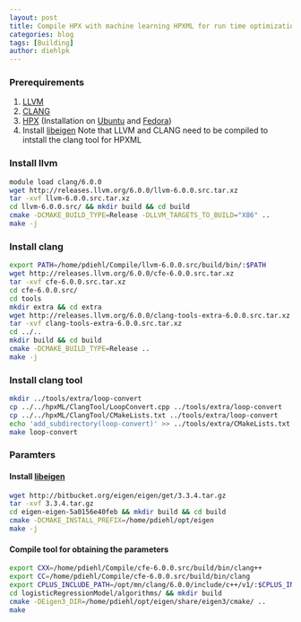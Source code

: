 ```yaml
---
layout: post
title: Compile HPX with machine learning HPXML for run time optimization
categories: blog
tags: [Building]
author: diehlpk
---
```


### Prerequirements

1. [LLVM](http://releases.llvm.org/download.html) 
2. [CLANG](http://releases.llvm.org/download.html)
3. [HPX](https://github.com/STEllAR-GROUP/hpx) (Installation on [Ubuntu](https://diehlpk.github.io/blog/hpx-ubuntu-12.04/) and [Fedora](https://diehlpk.github.io/blog/hpx-fedora/))
4. Install [libeigen](http://eigen.tuxfamily.org/index.php?title=Main_Page)
Note that LLVM and CLANG need to be compiled to intstall the clang tool for HPXML

### Install llvm

```bash
module load clang/6.0.0
wget http://releases.llvm.org/6.0.0/llvm-6.0.0.src.tar.xz
tar -xvf llvm-6.0.0.src.tar.xz
cd llvm-6.0.0.src/ && mkdir build && cd build
cmake -DCMAKE_BUILD_TYPE=Release -DLLVM_TARGETS_TO_BUILD="X86" ..
make -j
```

### Install clang

```bash
export PATH=/home/pdiehl/Compile/llvm-6.0.0.src/build/bin/:$PATH
wget http://releases.llvm.org/6.0.0/cfe-6.0.0.src.tar.xz
tar -xvf cfe-6.0.0.src.tar.xz
cd cfe-6.0.0.src/ 
cd tools
mkdir extra && cd extra
wget http://releases.llvm.org/6.0.0/clang-tools-extra-6.0.0.src.tar.xz
tar -xvf clang-tools-extra-6.0.0.src.tar.xz
cd ../..
mkdir build && cd build
cmake -DCMAKE_BUILD_TYPE=Release ..
make -j 
```

### Install clang tool

```bash
mkdir ../tools/extra/loop-convert
cp ../../hpxML/ClangTool/LoopConvert.cpp ../tools/extra/loop-convert
cp ../../hpxML/ClangTool/CMakeLists.txt ../tools/extra/loop-convert
echo 'add_subdirectory(loop-convert)' >> ../tools/extra/CMakeLists.txt
make loop-convert
```

### Paramters

#### Install [libeigen](http://eigen.tuxfamily.org/index.php?title=Main_Page)

```bash
wget http://bitbucket.org/eigen/eigen/get/3.3.4.tar.gz
tar -xvf 3.3.4.tar.gz
cd eigen-eigen-5a0156e40feb && mkdir build && cd build
cmake -DCMAKE_INSTALL_PREFIX=/home/pdiehl/opt/eigen
make -j 
```

#### Compile tool for obtaining the parameters

```bash
export CXX=/home/pdiehl/Compile/cfe-6.0.0.src/build/bin/clang++
export CC=/home/pdiehl/Compile/cfe-6.0.0.src/build/bin/clang
export CPLUS_INCLUDE_PATH=/opt/mn/clang/6.0.0/include/c++/v1/:$CPLUS_INCLUDE_PATH
cd logisticRegressionModel/algorithms/ && mkdir build
cmake -DEigen3_DIR=/home/pdiehl/opt/eigen/share/eigen3/cmake/ ..
make 
```

